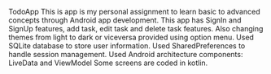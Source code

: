 TodoApp
This is app is my personal assignment to learn basic to advanced concepts through Android app development.
This app has SignIn and SignUp features, add task, edit task and delete task features. 
Also changing themes from light to dark or viceversa provided using option menu.
Used SQLite database to store user information.
Used SharedPreferences to handle session management. Used Android architecture components: LiveData and ViewModel
Some screens are coded in kotlin.

